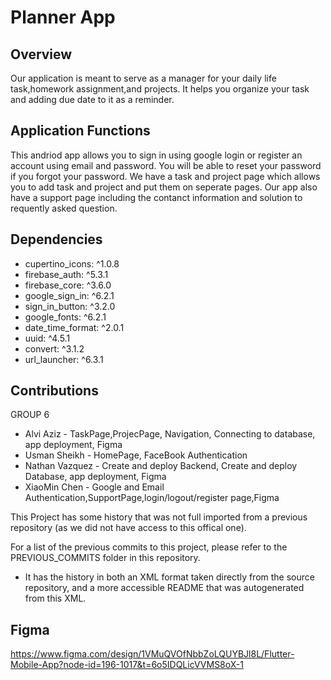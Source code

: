 # Planner App

## Overview
Our application is meant to serve as a manager for your daily life task,homework assignment,and projects. It helps you organize your task and adding due date to it as a reminder.

## Application Functions
This andriod app allows you to sign in using google login or register an account using email and password. You will be able to reset your password if you forgot your password. We have a task and project page which allows you to add task and project and put them on seperate pages. Our app also have a support page including the contanct information and solution to requently asked question.

## Dependencies
  - cupertino_icons: ^1.0.8
  - firebase_auth: ^5.3.1
  - firebase_core: ^3.6.0
  - google_sign_in: ^6.2.1
  - sign_in_button: ^3.2.0
  - google_fonts: ^6.2.1
  - date_time_format: ^2.0.1
  - uuid: ^4.5.1
  - convert: ^3.1.2
  - url_launcher: ^6.3.1

## Contributions
GROUP 6
- Alvi Aziz - TaskPage,ProjecPage, Navigation, Connecting to database, app deployment, Figma
- Usman Sheikh - HomePage, FaceBook Authentication
- Nathan Vazquez - Create and deploy Backend, Create and deploy Database, app deployment, Figma
- XiaoMin Chen - Google and Email Authentication,SupportPage,login/logout/register page,Figma

This Project has some history that was not full imported from a previous repository (as we did not have access to this offical one).

For a list of the previous commits to this project, please refer to the PREVIOUS_COMMITS folder in this repository.
- It has the history in both an XML format taken directly from the source repository, and a more accessible README that was autogenerated from this XML.

## Figma

https://www.figma.com/design/1VMuQVOfNbbZoLQUYBJl8L/Flutter-Mobile-App?node-id=196-1017&t=6o5IDQLicVVMS8oX-1